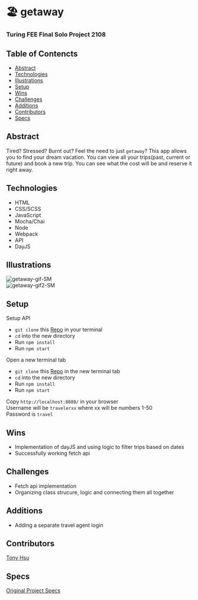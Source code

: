 # :beach_umbrella:  getaway

### Turing FEE Final Solo Project 2108

## Table of Contencts
- [Abstract](#Abstract)
- [Technologies](#Technologies)
- [Illustrations](#Illustrations)
- [Setup](#Setup)
- [Wins](#Wins)
- [Challenges](#Challenges)
- [Additions](#Additions)
- [Contributors](#Contributors)
- [Specs](#Specs)

## Abstract
Tired?  Stressed?  Burnt out?  Feel the need to just `getaway`?  This app allows you to find your dream vacation.  You can view all your trips(past, current or future) and book a new trip.  You can see what the cost will be and reserve it right away.

## Technologies
-  HTML
-  CSS/SCSS
-  JavaScript
-  Mocha/Chai
-  Node
-  Webpack
-  API
-  DayJS

## Illustrations
![getaway-gif-SM](https://user-images.githubusercontent.com/70819338/142078209-83ae020d-e729-4cd0-aabc-82a4480a885a.gif)  
![getaway-gif2-SM](https://user-images.githubusercontent.com/70819338/142078233-9ba0249a-81dc-4ec2-a6bf-90f2e0a5dbbb.gif)


## Setup
Setup API
 -  `git clone` this [Repo](https://github.com/turingschool-examples/travel-tracker-api) in your terminal
 -  `cd` into the new directory
 -  Run `npm install`
 -  Run `npm start`

Open a new terminal tab
 - `git clone` this [Repo](https://github.com/tonydhsu/getaway) in the new terminal tab
 - `cd` into the new directory
 - Run `npm install`
 - Run `npm start`

Copy  `http://localhost:8080/` in your browser  
Username will be `travelerxx` where xx will be numbers 1-50  
Password is `travel`

## Wins
- Implementation of dayJS and using logic to filter trips based on dates
- Successfully working fetch api

## Challenges
- Fetch api implementation
- Organizing class strucure, logic and connecting them all together

## Additions
- Adding a separate travel agent login

## Contributors
[Tony Hsu](https://github.com/tonydhsu)

## Specs
[Original Project Specs](https://frontend.turing.edu/projects/travel-tracker.html)
